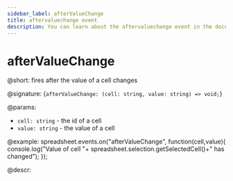```yaml
---
sidebar_label: afterValueChange
title: aftervaluechange event
description: You can learn about the aftervaluechange event in the documentation of the DHTMLX JavaScript Spreadsheet library. Browse developer guides and API reference, try out code examples and live demos, and download a free 30-day evaluation version of DHTMLX Spreadsheet.
---
```


# afterValueChange

@short: fires after the value of a cell changes

@signature: {`afterValueChange: (cell: string, value: string) => void;`}

@params:
- `cell: string` - the id of a cell
- `value: string` - the value of a cell

@example:
spreadsheet.events.on("afterValueChange", function(cell,value){
 console.log("Value of cell "+ spreadsheet.selection.getSelectedCell()+" has changed");
});

@descr:
